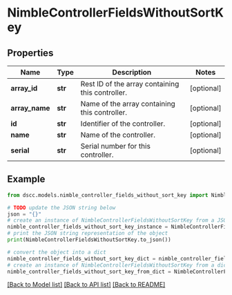 # NimbleControllerFieldsWithoutSortKey


## Properties

Name | Type | Description | Notes
------------ | ------------- | ------------- | -------------
**array_id** | **str** | Rest ID of the array containing this controller. | [optional] 
**array_name** | **str** | Name of the array containing this controller. | [optional] 
**id** | **str** | Identifier of the controller. | [optional] 
**name** | **str** | Name of the controller. | [optional] 
**serial** | **str** | Serial number for this controller. | [optional] 

## Example

```python
from dscc.models.nimble_controller_fields_without_sort_key import NimbleControllerFieldsWithoutSortKey

# TODO update the JSON string below
json = "{}"
# create an instance of NimbleControllerFieldsWithoutSortKey from a JSON string
nimble_controller_fields_without_sort_key_instance = NimbleControllerFieldsWithoutSortKey.from_json(json)
# print the JSON string representation of the object
print(NimbleControllerFieldsWithoutSortKey.to_json())

# convert the object into a dict
nimble_controller_fields_without_sort_key_dict = nimble_controller_fields_without_sort_key_instance.to_dict()
# create an instance of NimbleControllerFieldsWithoutSortKey from a dict
nimble_controller_fields_without_sort_key_from_dict = NimbleControllerFieldsWithoutSortKey.from_dict(nimble_controller_fields_without_sort_key_dict)
```
[[Back to Model list]](../README.md#documentation-for-models) [[Back to API list]](../README.md#documentation-for-api-endpoints) [[Back to README]](../README.md)


